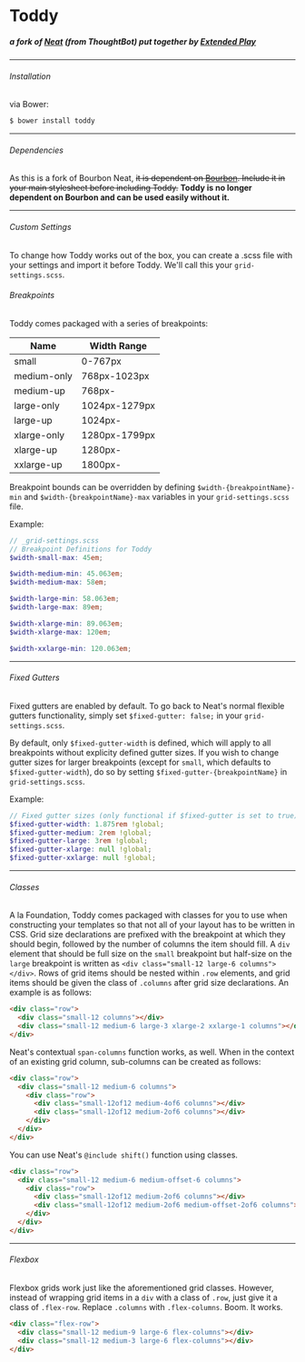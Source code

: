 # Toddy
##### a fork of [Neat](http://neat.bourbon.io/) (from ThoughtBot) put together by [Extended Play](http://www.ep-ny.com)
---
###### Installation

via Bower:
```sh
$ bower install toddy
```

---
###### Dependencies

As this is a fork of Bourbon Neat, ~~it is dependent on [Bourbon](http://www.bourbon.io). Include it in your main stylesheet before including Toddy.~~ **Toddy is no longer dependent on Bourbon and can be used easily without it.**

---
###### Custom Settings
To change how Toddy works out of the box,  you can create a .scss file with your settings and import it before Toddy. We'll call this your `grid-settings.scss`.

###### Breakpoints
Toddy comes packaged with a series of breakpoints:

Name | Width Range
---- | -----------
small | 0-767px
medium-only | 768px-1023px
medium-up | 768px-
large-only | 1024px-1279px
large-up | 1024px-
xlarge-only | 1280px-1799px
xlarge-up | 1280px-
xxlarge-up | 1800px-

Breakpoint bounds can be overridden by defining `$width-{breakpointName}-min` and `$width-{breakpointName}-max` variables in your `grid-settings.scss` file.

Example:
```scss
// _grid-settings.scss
// Breakpoint Definitions for Toddy
$width-small-max: 45em;

$width-medium-min: 45.063em;
$width-medium-max: 58em;

$width-large-min: 58.063em;
$width-large-max: 89em;

$width-xlarge-min: 89.063em;
$width-xlarge-max: 120em;

$width-xxlarge-min: 120.063em;
```
---
###### Fixed Gutters
Fixed gutters are enabled by default. To go back to Neat's normal flexible gutters functionality, simply set `$fixed-gutter: false;` in your `grid-settings.scss`.

By default, only `$fixed-gutter-width` is defined, which will apply to all breakpoints without explicity defined gutter sizes. If you wish to change gutter sizes for larger breakpoints (except for `small`, which defaults to `$fixed-gutter-width`), do so by setting `$fixed-gutter-{breakpointName}` in `grid-settings.scss`.

Example:
```scss
// Fixed gutter sizes (only functional if $fixed-gutter is set to true)
$fixed-gutter-width: 1.875rem !global;
$fixed-gutter-medium: 2rem !global;
$fixed-gutter-large: 3rem !global;
$fixed-gutter-xlarge: null !global;
$fixed-gutter-xxlarge: null !global;
```
---
###### Classes
A la Foundation, Toddy comes packaged with classes for you to use when constructing your templates so that not all of your layout has to be written in CSS. Grid size declarations are prefixed with the breakpoint at which they should begin, followed by the number of columns the item should fill. A `div` element that should be full size on the `small` breakpoint but half-size on the `large` breakpoint is written as `<div class="small-12 large-6 columns"></div>`. Rows of grid items should be nested within `.row` elements, and grid items should be given the class of `.columns` after grid size declarations. An example is as follows:
```html
<div class="row">
  <div class="small-12 columns"></div>
  <div class="small-12 medium-6 large-3 xlarge-2 xxlarge-1 columns"></div>
</div>
```

Neat's contextual `span-columns` function works, as well. When in the context of an existing grid column, sub-columns can be created as follows:
```html
<div class="row">
  <div class="small-12 medium-6 columns">
    <div class="row">
      <div class="small-12of12 medium-4of6 columns"></div>
      <div class="small-12of12 medium-2of6 columns"></div>
    </div>
  </div>
</div>
```

You can use Neat's `@include shift()` function using classes.
```html
<div class="row">
  <div class="small-12 medium-6 medium-offset-6 columns">
    <div class="row">
      <div class="small-12of12 medium-2of6 columns"></div>
      <div class="small-12of12 medium-2of6 medium-offset-2of6 columns"></div>
    </div>
  </div>
</div>
```

---
###### Flexbox
Flexbox grids work just like the aforementioned grid classes. However, instead of wrapping grid items in a `div` with a class of `.row`, just give it a class of `.flex-row`. Replace `.columns` with `.flex-columns`. Boom. It works.

```html
<div class="flex-row">
  <div class="small-12 medium-9 large-6 flex-columns"></div>
  <div class="small-12 medium-3 large-6 flex-columns"></div>
</div>
```
